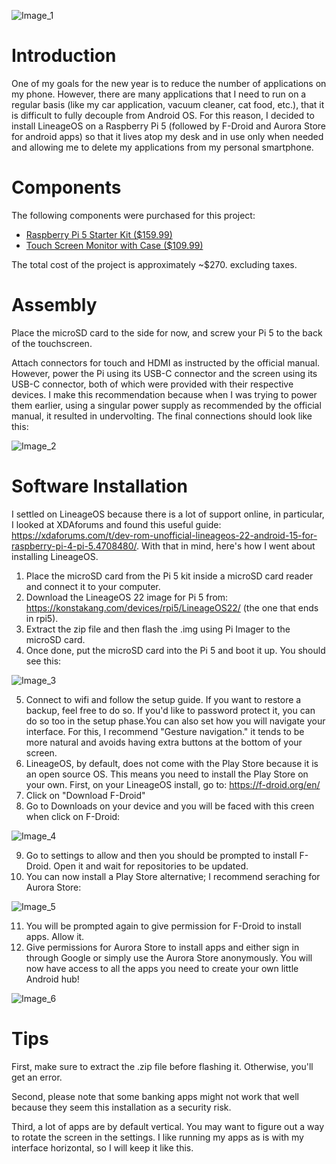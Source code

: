 ![Image_1](https://github.com/user-attachments/assets/c3f78c5d-5bff-4457-8972-0cdcd09364ad)
# Introduction
One of my goals for the new year is to reduce the number of applications on my phone. However, there are many applications that I need to run on a regular basis (like my car application, vacuum cleaner, cat food, etc.), that it is difficult to fully decouple from Android OS. For this reason, I decided to install LineageOS on a Raspberry Pi 5 (followed by F-Droid and Aurora Store for android apps) so that it lives atop my desk and in use only when needed and allowing me to delete my applications from my personal smartphone.
# Components
The following components were purchased for this project:
*  [Raspberry Pi 5 Starter Kit ($159.99)](https://www.amazon.com/Vilros-Raspberry-Starter-Kit-MAX/dp/B0D232HN74/ref=sr_1_3?crid=2P7BOXQATJ26I&dib=eyJ2IjoiMSJ9.DOPSBKzDUbr_p92FPgJ0S7I_GQPuGx-2kEdYNtHX82YzEjwVX19U-FxrTyjFf1GMW7mS4XxAme2mS66pBtONwl5Oc9ZgW23N4Hj285ZBUSeGGdipj7VSn1tFj_t2PQ9Ja_jUEBykKs7ygOFvwzgFqG8eWdY0KfsUhYxljiroOwv83UOKlBB1gBEdImtrWIIx1w0KhTzjrDdKtNTDalcWRgt6sWqVlWaWTJycrEaoXlU.vulbTsX8tRrYN_3VAII8HSdWJk_5l0PEi7KnP2Bf54M&dib_tag=se&keywords=pi%2B5%2Bvilros%2Bstarter%2Bkit%2Bmax&qid=1736187449&sprefix=pi%2B5%2Bvilros%2Bstarter%2Bkit%2Bmax%2Caps%2C80&sr=8-3&th=1)
*  [Touch Screen Monitor with Case ($109.99)](https://www.amazon.com/ROADOM-Raspberry-Responsive-Compatible-Versatile/dp/B0CJNKFVPY/ref=sr_1_3?crid=2SRF5ERJ1CJTO&dib=eyJ2IjoiMSJ9.tA9seA5wtEabMknYU1mHFodQQg2xb94wTEWYXwQqADLkt7dXNL441rgxp2q_h98t3_GNSlkCBu62zW5RBcMPGGi3v6Rewzl1MKM-3ocZyU3pEh5RGBjlwzwnjbhxFkj3q8dyG-2Qdh5cINVe8042PK9Z5dU-nZXJEw5pZTsOiu5VjesmZ95eJpELK1SR76e-4jxnIWWXJ7ijRYyradEvZRknHlv6TmuFZ28rVrQcmDc.OIv0AGUk3SvvRqOPKlHnNE_upohw3y2y5S2btIH41y8&dib_tag=se&keywords=roadom%2Btouch%2Bscreen%2Bmonitor%2B10.1&qid=1736187524&sprefix=roadom%2Btouch%2Bscreen%2Bmonitor%2B10.1%2Caps%2C79&sr=8-3&th=1)

The total cost of the project is approximately ~$270. excluding taxes.
# Assembly
Place the microSD card to the side for now, and screw your Pi 5 to the back of the touchscreen.

Attach connectors for touch and HDMI as instructed by the official manual. However, power the Pi using its USB-C connector and the screen using its USB-C connector, both of which were provided with their respective devices. I make this recommendation because when I was trying to power them earlier, using a singular power supply as recommended by the official manual, it resulted in undervolting. The final connections should look like this:

![Image_2](https://github.com/user-attachments/assets/c35ca69e-7c96-4a50-8189-207ffe0ec893)
# Software Installation
I settled on LineageOS because there is a lot of support online, in particular, I looked at XDAforums and found this useful guide: https://xdaforums.com/t/dev-rom-unofficial-lineageos-22-android-15-for-raspberry-pi-4-pi-5.4708480/. With that in mind, here's how I went about installing LineageOS.

1. Place the microSD card from the Pi 5 kit inside a microSD card reader and connect it to your computer.
2. Download the LineageOS 22 image for Pi 5 from: https://konstakang.com/devices/rpi5/LineageOS22/ (the one that ends in rpi5).
3. Extract the zip file and then flash the .img using Pi Imager to the microSD card.
4. Once done, put the microSD card into the Pi 5 and boot it up. You should see this:

![Image_3](https://github.com/user-attachments/assets/203b6bd9-511c-4ee1-9166-c43a46784712)

5. Connect to wifi and follow the setup guide. If you want to restore a backup, feel free to do so. If you'd like to password protect it, you can do so too in the setup phase.You can also set how you will navigate your interface. For this, I recommend "Gesture navigation." it tends to be more natural and avoids having extra buttons at the bottom of your screen.
6. LineageOS, by default, does not come with the Play Store because it is an open source OS. This means you need to install the Play Store on your own. First, on your LineageOS install, go to: https://f-droid.org/en/
7. Click on "Download F-Droid"
8. Go to Downloads on your device and you will be faced with this creen when click on F-Droid:

![Image_4](https://github.com/user-attachments/assets/f0766150-7da0-4c73-90f2-0133fec4b7cd)

9. Go to settings to allow and then you should be prompted to install F-Droid. Open it and wait for repositories to be updated.
10. You can now install a Play Store alternative; I recommend seraching for Aurora Store:

![Image_5](https://github.com/user-attachments/assets/bc18786a-e5f2-415e-af35-53c01dde00e3)

11. You will be prompted again to give permission for F-Droid to install apps. Allow it.
12. Give permissions for Aurora Store to install apps and either sign in through Google or simply use the Aurora Store anonymously. You will now have access to all the apps you need to create your own little Android hub!

![Image_6](https://github.com/user-attachments/assets/d072f024-4014-4f2a-8c5e-f9f37111051f)

# Tips
First, make sure to extract the .zip file before flashing it. Otherwise, you'll get an error.

Second, please note that some banking apps might not work that well because they seem this installation as a security risk.

Third, a lot of apps are by default vertical. You may want to figure out a way to rotate the screen in the settings. I like running my apps as is with my interface horizontal, so I will keep it like this.
